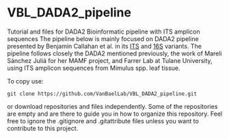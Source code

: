 # VBL_DADA2_pipeline
Tutorial and files for DADA2 Bioinformatic pipeline with ITS amplicon sequences
The pipeline below is mainly focused on DADA2 pipeline presented by Benjamin Callahan et al. in its [ITS](https://benjjneb.github.io/dada2/ITS_workflow.html) and [16S](https://benjjneb.github.io/dada2/tutorial.html) variants. The pipeline follows closely the DADA2 mentioned previously, the work of Mareli Sánchez Juliá for her MAMF project, and Farrer Lab at Tulane University, using ITS amplicon sequences from Mimulus spp. leaf tissue. 

To copy use:

```
git clone https://github.com/VanBaelLab/VBL_DADA2_pipeline.git
```

or download repositories and files independently. 
Some of the repositories are empty and are there to guide you in how to organize this repository. 
Feel free to ignore the .gitignore and .gitattribute files unless you want to contribute to this project.  
